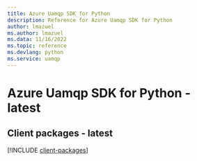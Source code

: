 ```yaml
---
title: Azure Uamqp SDK for Python
description: Reference for Azure Uamqp SDK for Python
author: lmazuel
ms.author: lmazuel
ms.data: 11/16/2022
ms.topic: reference
ms.devlang: python
ms.service: uamqp
---
```

# Azure Uamqp SDK for Python - latest

## Client packages - latest
[!INCLUDE [client-packages](uamqp-client-index.md)]